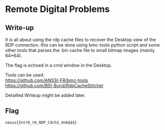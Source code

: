 # Remote Digital Problems

## Write-up

It is all about using the rdp cache files to recover the Desktop view of the RDP connection.
this can be done using bmc-tools python script and some other tools that parses the .bin cache file to small bitmap images (mainly 64*64).

The flag is echoed in a cmd window in the Desktop.

Tools can be used: <br>
https://github.com/ANSSI-FR/bmc-tools <br>
https://github.com/BSI-Bund/RdpCacheStitcher

Detailled Writeup might be added later.

## Flag

`nexus{Intr0_t0_RDP_C4ch3_4n6$$$}`
